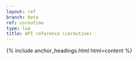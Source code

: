 ```yaml
---
layout: ref
branch: beta
ref: coroutine
type: lua
title: API reference (coroutine)
---
```

{% include anchor_headings.html html=content %}